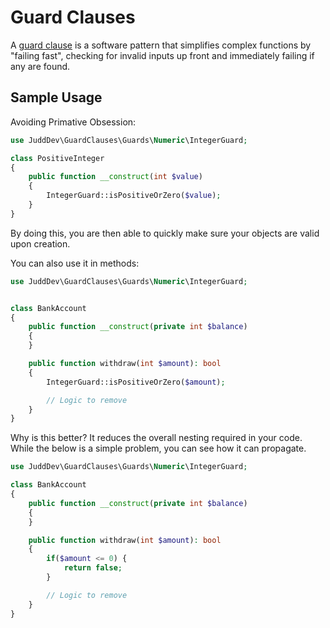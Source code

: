 # Guard Clauses

A [guard clause](https://deviq.com/design-patterns/guard-clause) is a software pattern that simplifies complex functions by "failing fast", checking for invalid inputs up front and immediately failing if any are found.

## Sample Usage

Avoiding Primative Obsession:

```php
use JuddDev\GuardClauses\Guards\Numeric\IntegerGuard;

class PositiveInteger
{
    public function __construct(int $value)
    {
        IntegerGuard::isPositiveOrZero($value);
    }
}
```

By doing this, you are then able to quickly make sure your objects are valid upon creation.

You can also use it in methods:

```php
use JuddDev\GuardClauses\Guards\Numeric\IntegerGuard;


class BankAccount
{
    public function __construct(private int $balance)
    {
    }

    public function withdraw(int $amount): bool
    {
        IntegerGuard::isPositiveOrZero($amount);

        // Logic to remove
    }
}
```

Why is this better?  It reduces the overall nesting required in your code.  While the below is a simple problem, you can see how it can propagate.

```php
use JuddDev\GuardClauses\Guards\Numeric\IntegerGuard;

class BankAccount
{
    public function __construct(private int $balance)
    {
    }

    public function withdraw(int $amount): bool
    {
        if($amount <= 0) {
            return false;
        }

        // Logic to remove
    }
}
```
